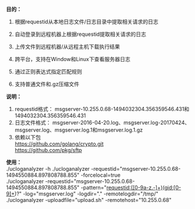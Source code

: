 **目的：**

1. 根据requestid从本地日志文件/日志目录中提取相关请求的日志

2. 自动登录到远程机器上根据requestid提取相关请求的日志  

3. 上传文件到远程机器/从远程主机下载执行结果   

4. 跨平台，支持在Window和Linux下查看服务器日志 

5. 通过正则表达式指定匹配规则 

6. 支持普通文件和.gz压缩文件  

**说明：**
1. requestid格式：	msgserver-10.255.0.68-1494032304.356359546.431和1494032304.356359546.431
2. 日志文件格式：	msgserver-2016-04-20.log、msgserver.log-20170424、msgserver.log、msgserver.log.1和msgserver.log.1.gz
3. 依赖以下包  
    https://github.com/golang/crypto.git  
    https://github.com/pkg/sftp  

**使用：**  
./ucloganalyzer -h
./ucloganalyzer -requestid="msgserver-10.255.0.68-1494550884.897808788.855" -forcelocal=true  
./ucloganalyzer -requestid="msgserver-10.255.0.68-1494550884.897808788.855" -pattern="<requestid:([0-9a-z.-]+)>(<gid:[0-9]+>)?" -log="msgserver.log" -logdir="." -remotelogdir="/tmp/"  
./ucloganalyzer -uploadfile="upload.sh" -remotehost="10.255.0.68"  
